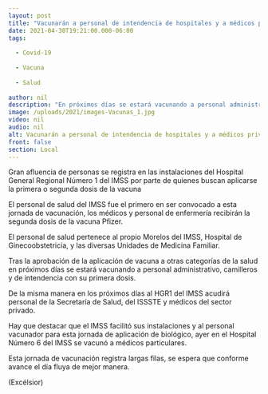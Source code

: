 ```yaml
---
layout: post
title: "Vacunarán a personal de intendencia de hospitales y a médicos privados"
date: 2021-04-30T19:21:00.000-06:00
tags:
  
  - Covid-19
  
  - Vacuna
  
  - Salud
  
author: nil
description: "En próximos días se estará vacunando a personal administrativo, camilleros y demás"
image: /uploads/2021/images-Vacunas_1.jpg
video: nil
audio: nil
alt: Vacunarán a personal de intendencia de hospitales y a médicos privados
front: false
section: Local
---
```


Gran afluencia de personas se registra en las instalaciones del Hospital General Regional Número 1 del IMSS por parte de quienes buscan aplicarse la primera o segunda dosis de la vacuna

El personal de salud del IMSS fue el primero en ser convocado a esta jornada de vacunación, los médicos y personal de enfermería recibirán la segunda dosis de la vacuna Pfizer.

El personal de salud pertenece al propio Morelos del IMSS, Hospital de Ginecoobstetricia, y las diversas Unidades de Medicina Familiar.

Tras la aprobación de la aplicación de vacuna a otras categorías de la salud en próximos días se estará vacunando a personal administrativo, camilleros y de intendencia con su primera dosis.

De la misma manera en los próximos días al HGR1 del IMSS acudirá personal de la Secretaría de Salud, del ISSSTE y médicos del sector privado.

Hay que destacar que el IMSS facilitó sus instalaciones y al personal vacunador para esta jornada de aplicación de biológico, ayer en el Hospital Número 6 del IMSS se vacunó a médicos particulares.

Esta jornada de vacunación registra largas filas, se espera que conforme avance el día fluya de mejor manera.

(Excélsior)